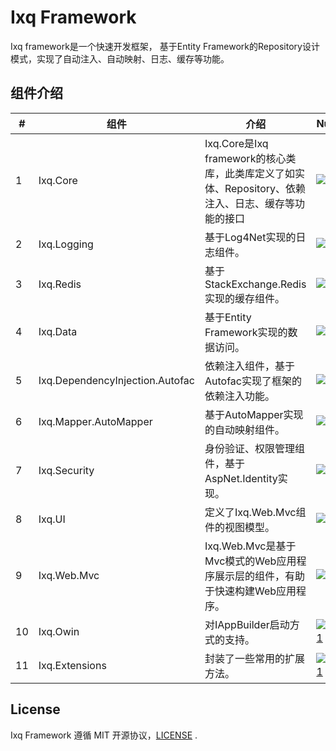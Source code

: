 Ixq Framework
=================
Ixq framework是一个快速开发框架， 基于Entity Framework的Repository设计模式，实现了自动注入、自动映射、日志、缓存等功能。

组件介绍
----------------

| # | 组件 | 介绍| Nuget|
| ---| -------------------------------- | ------------------------------------------------------------------------------------------------------ |---------------|
|  1 | Ixq.Core                         |  Ixq.Core是Ixq framework的核心类库，此类库定义了如实体、Repository、依赖注入、日志、缓存等功能的接口       |  [![1.1]][1.2]|
|  2 | Ixq.Logging                      |  基于Log4Net实现的日志组件。                                                                           | [![2.1]][2.2]|
|  3 | Ixq.Redis                        |  基于StackExchange.Redis实现的缓存组件。                                                               | [![3.1]][3.2]|
|  4 | Ixq.Data                         |  基于Entity Framework实现的数据访问。                                                                  | [![4.1]][4.2]|
|  5 | Ixq.DependencyInjection.Autofac  |  依赖注入组件，基于Autofac实现了框架的依赖注入功能。                                                     | [![5.1]][5.2]|
|  6 | Ixq.Mapper.AutoMapper            |  基于AutoMapper实现的自动映射组件。                                                                    | [![6.1]][6.2]|
|  7 | Ixq.Security                     |  身份验证、权限管理组件，基于AspNet.Identity实现。                                                      | [![7.1]][7.2]|
|  8 | Ixq.UI                           |  定义了Ixq.Web.Mvc组件的视图模型。                                                                     | [![8.1]][8.2]|
|  9 | Ixq.Web.Mvc                      |  Ixq.Web.Mvc是基于Mvc模式的Web应用程序展示层的组件，有助于快速构建Web应用程序。                           | [![9.1]][9.2]|
|  10 | Ixq.Owin                        |  对IAppBuilder启动方式的支持。                                                                        | [![10.1]][10.2]|
|  11 | Ixq.Extensions                  |  封装了一些常用的扩展方法。                                                                            | [![11.1]][11.2]|

[1.1]: https://img.shields.io/nuget/v/Ixq.Core.png
[1.2]: https://www.nuget.org/packages/Ixq.Core
[2.1]: https://img.shields.io/nuget/v/Ixq.Logging.svg?style=flat
[2.2]: https://www.nuget.org/packages/Ixq.Logging
[3.1]: https://img.shields.io/nuget/v/Ixq.Redis.svg?style=flat
[3.2]: https://www.nuget.org/packages/Ixq.Redis
[4.1]: https://img.shields.io/nuget/v/Ixq.Data.svg?style=flat
[4.2]: https://www.nuget.org/packages/Ixq.Data
[5.1]: https://img.shields.io/nuget/v/Ixq.DependencyInjection.Autofac.svg?style=flat
[5.2]: https://www.nuget.org/packages/Ixq.DependencyInjection.Autofac
[6.1]: https://img.shields.io/nuget/v/Ixq.Mapper.AutoMapper.svg?style=flat
[6.2]: https://www.nuget.org/packages/Ixq.Mapper.AutoMapper
[7.1]: https://img.shields.io/nuget/v/Ixq.Security.svg?style=flat
[7.2]: https://www.nuget.org/packages/Ixq.Security
[8.1]: https://img.shields.io/nuget/v/Ixq.UI.svg?style=flat
[8.2]: https://www.nuget.org/packages/Ixq.UI
[9.1]: https://img.shields.io/nuget/v/Ixq.Web.Mvc.svg?style=flat
[9.2]: https://www.nuget.org/packages/Ixq.Web.Mvc
[10.1]: https://img.shields.io/nuget/v/Ixq.Owin.svg?style=flat
[10.2]: https://www.nuget.org/packages/Ixq.Owin
[11.1]: https://img.shields.io/nuget/v/Ixq.Extensions.svg?style=flat
[11.2]: https://www.nuget.org/packages/Ixq.Extensions

License
----------------
Ixq Framework 遵循 MIT 开源协议，[LICENSE](https://github.com/zhk0603/ixq/blob/master/LICENSE.txt "LICENSE") .

